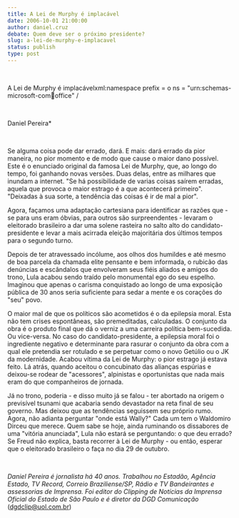 ```yaml
---
title: A Lei de Murphy é implacável
date: 2006-10-01 21:00:00
author: daniel.cruz
debate: Quem deve ser o próximo presidente?
slug: a-lei-de-murphy-e-implacavel
status: publish 
type: post
---
```


 


A Lei de Murphy é implacávelxml:namespace prefix = o ns = "urn:schemas-microsoft-com:office:office" /


 


Daniel Pereira\*


 


Se alguma coisa pode dar errado, dará. E mais: dará errado da pior maneira, no pior momento e de modo que cause o maior dano possível. Este é o enunciado original da famosa Lei de Murphy, que, ao longo do tempo, foi ganhando novas versões. Duas delas, entre as milhares que inundam a internet. "Se há possibilidade de varias coisas saírem erradas, aquela que provoca o maior estrago é a que acontecerá primeiro". "Deixadas à sua sorte, a tendência das coisas é ir de mal a pior". 


Agora, façamos uma adaptação cartesiana para identificar as razões que - se para uns eram óbvias, para outros são surpreendentes - levaram o eleitorado brasileiro a dar uma solene rasteira no salto alto do candidato-presidente e levar a mais acirrada eleição majoritária dos últimos tempos para o segundo turno.


Depois de ter atravessado incólume, aos olhos dos humildes e até mesmo de boa parcela da chamada elite pensante e bem informada, o rubicão das denúncias e escândalos que envolveram seus fiéis aliados e amigos do trono, Lula acabou sendo traído pelo monumental ego do seu espelho. Imaginou que apenas o carisma conquistado ao longo de uma exposição pública de 30 anos seria suficiente para sedar a mente e os corações do "seu" povo. 


O maior mal de que os políticos são acometidos é o da epilepsia moral. Esta não tem crises espontâneas, são premeditadas, calculadas. O conjunto da obra é o produto final que dá o verniz a uma carreira política bem-sucedida. Ou vice-versa. No caso do candidato-presidente, a epilepsia moral foi o ingrediente negativo e determinante para rasurar o conjunto da obra com a qual ele pretendia ser rotulado e se perpetuar como o novo Getúlio ou o JK da modernidade. Acabou vítima da Lei de Murphy: o pior estrago já estava feito. Lá atrás, quando aceitou o concubinato das alianças espúrias e deixou-se rodear de "acessores", alpinistas e oportunistas que nada mais eram do que companheiros de jornada.


Já no trono, poderia - e disso muito já se falou - ter abortado na origem o previsível tsunami que acabaria sendo devastador na reta final de seu governo. Mas deixou que as tendências seguissem seu próprio rumo. Agora, não adianta perguntar "onde está Wally?" Cada um tem o Waldomiro Dirceu que merece. Quem sabe se hoje, ainda ruminando os dissabores de uma "vitória anunciada", Lula não estará se perguntando: o que deu errado? Se Freud não explica, basta recorrer à Lei de Murphy - ou então, esperar que o eleitorado brasileiro o faça no dia 29 de outubro.


 


*Daniel Pereira é jornalista há 40 anos. Trabalhou no Estadão, Agência Estado, TV Record, Correio Braziliense/SP, Rádio e TV Bandeirantes e assessorias de Imprensa. Foi editor do Clipping de Notícias da Imprensa Oficial do Estado de São Paulo e é diretor da DGD Comunicação* ([dgdclip@uol.com.br](mailto:dgdclip@uol.com.br))


 


